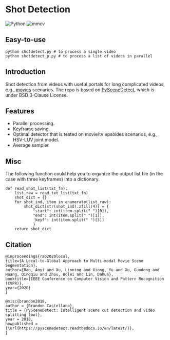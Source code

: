 # Shot Detection

![Python](https://img.shields.io/badge/Python->=3.6-Blue?logo=python) ![mmcv](https://img.shields.io/badge/mmcv-%3E%3D0.4.0-green)

## Easy-to-use
```
python shotdetect.py # to process a single video
python shotdetect_p.py # to process a list of videos in parallel
```

## Introduction
Shot detection from videos
with useful portals for long complicated videos, e.g., [movies](http://movienet.site/) scenarios.
The repo is based on [PySceneDetect](https://pyscenedetect.readthedocs.io/en/latest/), which is under BSD 3-Clause License.

## Features
- Parallel processing.
- Keyframe saving.
- Optimal detector that is tested on movie/tv epsoides scenarios, e.g., HSV-LUV joint model.
- Average sampler.

## Misc
The following function could help you to organize the output list file (in the case with three keyframes) into a dictionary.
```
def read_shot_list(txt_fn):
    list_raw = read_txt_list(txt_fn)
    shot_dict = {}
    for shot_ind, item in enumerate(list_raw):
        shot_dict[str(shot_ind).zfill(4)] = {
            "start": int(item.split(" ")[0]),
            "end": int(item.split(" ")[1]),
            'keyf': int(item.split(" ")[3])
            }
    return shot_dict
```

## Citation
```
@inproceedings{rao2020local,
title={A Local-to-Global Approach to Multi-modal Movie Scene Segmentation},
author={Rao, Anyi and Xu, Linning and Xiong, Yu and Xu, Guodong and Huang, Qingqiu and Zhou, Bolei and Lin, Dahua},
booktitle={IEEE Conference on Computer Vision and Pattern Recognition (CVPR)},
year={2020}
}

@misc{brandon2018,
author = {Brandon Castellano},
title = {PySceneDetect: Intelligent scene cut detection and video splitting tool},
year = 2018,
howpublished = {\url{https://pyscenedetect.readthedocs.io/en/latest/}},
}
```
